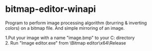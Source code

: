 # bitmap-editor-winapi

Program to perform image processing algorithm (brurring & inverting colors) on a bitmap file. And simple mirroring of an image.

1.Put your image with a name "image.bmp" to your C: directory  
2. Run "Image editor.exe" from \Bitmap editor\x64\Release 
